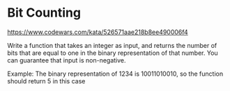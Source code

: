 # Bit Counting
https://www.codewars.com/kata/526571aae218b8ee490006f4

Write a function that takes an integer as input, and returns the number of bits that are equal to one in the binary representation of that number. You can guarantee that input is non-negative.

Example: The binary representation of 1234 is 10011010010, so the function should return 5 in this case